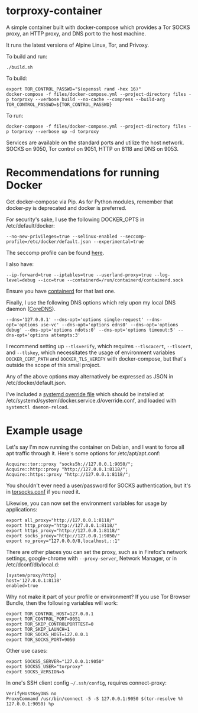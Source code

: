 # torproxy-container

A simple container built with docker-compose which provides a Tor SOCKS proxy, an HTTP proxy, and DNS port to the host machine.

It runs the latest versions of Alpine Linux, Tor, and Privoxy.

To build and run:

    ./build.sh

To build:

    export TOR_CONTROL_PASSWD="$(openssl rand -hex 16)"
    docker-compose -f files/docker-compose.yml --project-directory files -p torproxy --verbose build --no-cache --compress --build-arg TOR_CONTROL_PASSWD=${TOR_CONTROL_PASSWD}

To run:

    docker-compose -f files/docker-compose.yml --project-directory files -p torproxy --verbose up -d torproxy

Services are available on the standard ports and utilize the host network. SOCKS on 9050, Tor control on 9051, HTTP on 8118 and DNS on 9053.

# Recommendations for running Docker

Get docker-compose via Pip. As for Python modules, remember that docker-py is deprecated and docker is preferred.

For security's sake, I use the following DOCKER_OPTS in /etc/default/docker:

    --no-new-privileges=true --selinux-enabled --seccomp-profile=/etc/docker/default.json --experimental=true

The seccomp profile can be found [here](https://github.com/moby/moby/blob/master/profiles/seccomp/default.json).

I also have:

    --ip-forward=true --iptables=true --userland-proxy=true --log-level=debug --icc=true --containerd=/run/containerd/containerd.sock

Ensure you have [containerd](https://github.com/containerd/containerd) for that last one.

Finally, I use the following DNS options which rely upon my local DNS daemon ([CoreDNS](https://github.com/coredns/coredns)).

    --dns='127.0.0.1' --dns-opt='options single-request' --dns-opt='options use-vc' --dns-opt='options edns0' --dns-opt='options debug' --dns-opt='options ndots:0' --dns-opt='options timeout:5' --dns-opt='options attempts:3'

I recommend setting up `--tlsverify`, which requires `--tlscacert`, `--tlscert`, and `--tlskey`, which necessitates the usage of environment variables `DOCKER_CERT_PATH` and `DOCKER_TLS_VERIFY` with docker-compose, but that's outside the scope of this small project.

Any of the above options may alternatively be expressed as JSON in /etc/docker/default.json.

I've included a [systemd override file](files/override.conf) which should be installed at /etc/systemd/system/docker.service.d/override.conf, and loaded with `systemctl daemon-reload`.

# Example usage

Let's say I'm now running the container on Debian, and I want to force all apt traffic through it. Here's some options for /etc/apt/apt.conf:

    Acquire::tor::proxy "socks5h://127.0.0.1:9050/";
    Acquire::http::proxy "http://127.0.0.1:8118/";
    Acquire::https::proxy "http://127.0.0.1:8118/";

You shouldn't ever need a user/password for SOCKS authentication, but it's in [torsocks.conf](files/torsocks.conf) if you need it.

Likewise, you can now set the environment variables for usage by applications:

    export all_proxy="http://127.0.0.1:8118/"
    export http_proxy="http://127.0.0.1:8118/"
    export https_proxy="http://127.0.0.1:8118/"
    export socks_proxy="http://127.0.0.1:9050/"
    export no_proxy="127.0.0.0/8,localhost,::1"

There are other places you can set the proxy, such as in Firefox's network settings, google-chrome with `--proxy-server`, Network Manager, or in /etc/dconf/db/local.d:

    [system/proxy/http]
    host='127.0.0.1:8118'
    enabled=true

Why not make it part of your profile or environment? If you use Tor Browser Bundle, then the following variables will work:


    export TOR_CONTROL_HOST=127.0.0.1
    export TOR_CONTROL_PORT=9051
    export TOR_SKIP_CONTROLPORTTEST=0
    export TOR_SKIP_LAUNCH=1
    export TOR_SOCKS_HOST=127.0.0.1
    export TOR_SOCKS_PORT=9050

Other use cases:

    export SOCKS5_SERVER="127.0.0.1:9050"
    export SOCKS5_USER="torproxy"
    export SOCKS_VERSION=5

In one's SSH client config `~/.ssh/config`, requires connect-proxy:

    VerifyHostKeyDNS no
    ProxyCommand /usr/bin/connect -5 -S 127.0.0.1:9050 $(tor-resolve %h 127.0.0.1:9050) %p


